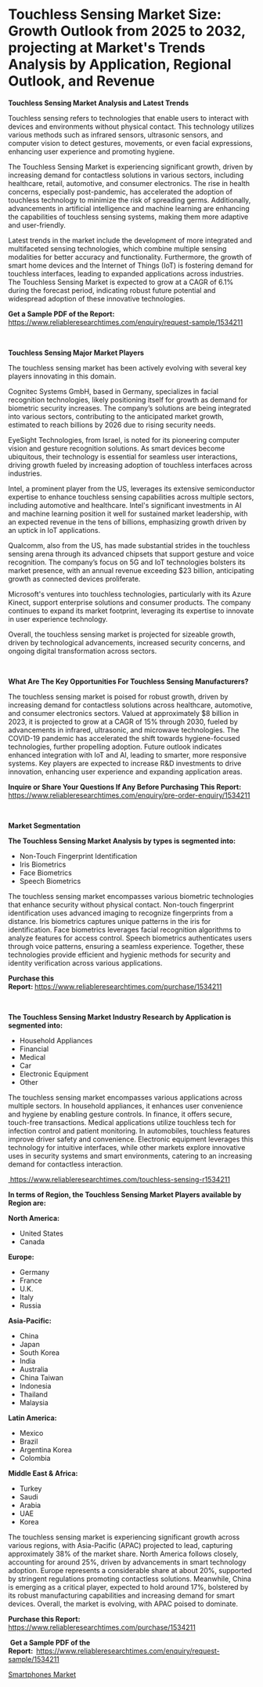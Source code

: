 <p><h1>Touchless Sensing Market Size: Growth Outlook from 2025 to 2032, projecting at Market's Trends Analysis by Application, Regional Outlook, and Revenue</h1></p><p><strong>Touchless Sensing Market Analysis and Latest Trends</strong></p>
<p><p>Touchless sensing refers to technologies that enable users to interact with devices and environments without physical contact. This technology utilizes various methods such as infrared sensors, ultrasonic sensors, and computer vision to detect gestures, movements, or even facial expressions, enhancing user experience and promoting hygiene.</p><p>The Touchless Sensing Market is experiencing significant growth, driven by increasing demand for contactless solutions in various sectors, including healthcare, retail, automotive, and consumer electronics. The rise in health concerns, especially post-pandemic, has accelerated the adoption of touchless technology to minimize the risk of spreading germs. Additionally, advancements in artificial intelligence and machine learning are enhancing the capabilities of touchless sensing systems, making them more adaptive and user-friendly.</p><p>Latest trends in the market include the development of more integrated and multifaceted sensing technologies, which combine multiple sensing modalities for better accuracy and functionality. Furthermore, the growth of smart home devices and the Internet of Things (IoT) is fostering demand for touchless interfaces, leading to expanded applications across industries. The Touchless Sensing Market is expected to grow at a CAGR of 6.1% during the forecast period, indicating robust future potential and widespread adoption of these innovative technologies.</p></p>
<p><strong>Get a Sample PDF of the Report:&nbsp;</strong> <a href="https://www.reliableresearchtimes.com/enquiry/request-sample/1534211?utm_campaign=2177&utm_medium=2&utm_source=Github&utm_content=ia&utm_term=10022025&utm_id=touchless-sensing">https://www.reliableresearchtimes.com/enquiry/request-sample/1534211</a></p>
<p>&nbsp;</p>
<p><strong>Touchless Sensing Major Market Players</strong></p>
<p><p>The touchless sensing market has been actively evolving with several key players innovating in this domain. </p><p>Cognitec Systems GmbH, based in Germany, specializes in facial recognition technologies, likely positioning itself for growth as demand for biometric security increases. The company’s solutions are being integrated into various sectors, contributing to the anticipated market growth, estimated to reach billions by 2026 due to rising security needs.</p><p>EyeSight Technologies, from Israel, is noted for its pioneering computer vision and gesture recognition solutions. As smart devices become ubiquitous, their technology is essential for seamless user interactions, driving growth fueled by increasing adoption of touchless interfaces across industries.</p><p>Intel, a prominent player from the US, leverages its extensive semiconductor expertise to enhance touchless sensing capabilities across multiple sectors, including automotive and healthcare. Intel's significant investments in AI and machine learning position it well for sustained market leadership, with an expected revenue in the tens of billions, emphasizing growth driven by an uptick in IoT applications.</p><p>Qualcomm, also from the US, has made substantial strides in the touchless sensing arena through its advanced chipsets that support gesture and voice recognition. The company’s focus on 5G and IoT technologies bolsters its market presence, with an annual revenue exceeding $23 billion, anticipating growth as connected devices proliferate.</p><p>Microsoft's ventures into touchless technologies, particularly with its Azure Kinect, support enterprise solutions and consumer products. The company continues to expand its market footprint, leveraging its expertise to innovate in user experience technology.</p><p>Overall, the touchless sensing market is projected for sizeable growth, driven by technological advancements, increased security concerns, and ongoing digital transformation across sectors.</p></p>
<p>&nbsp;</p>
<p><strong>What Are The Key Opportunities For Touchless Sensing Manufacturers?</strong></p>
<p><p>The touchless sensing market is poised for robust growth, driven by increasing demand for contactless solutions across healthcare, automotive, and consumer electronics sectors. Valued at approximately $8 billion in 2023, it is projected to grow at a CAGR of 15% through 2030, fueled by advancements in infrared, ultrasonic, and microwave technologies. The COVID-19 pandemic has accelerated the shift towards hygiene-focused technologies, further propelling adoption. Future outlook indicates enhanced integration with IoT and AI, leading to smarter, more responsive systems. Key players are expected to increase R&D investments to drive innovation, enhancing user experience and expanding application areas.</p></p>
<p><strong>Inquire or Share Your Questions If Any Before Purchasing This Report:</strong> <a href="https://www.reliableresearchtimes.com/enquiry/pre-order-enquiry/1534211?utm_campaign=2177&utm_medium=2&utm_source=Github&utm_content=ia&utm_term=10022025&utm_id=touchless-sensing">https://www.reliableresearchtimes.com/enquiry/pre-order-enquiry/1534211</a></p>
<p>&nbsp;</p>
<p><strong>Market Segmentation</strong></p>
<p><strong>The Touchless Sensing Market Analysis by types is segmented into:</strong></p>
<p><ul><li>Non-Touch Fingerprint Identification</li><li>Iris Biometrics</li><li>Face Biometrics</li><li>Speech Biometrics</li></ul></p>
<p><p>The touchless sensing market encompasses various biometric technologies that enhance security without physical contact. Non-touch fingerprint identification uses advanced imaging to recognize fingerprints from a distance. Iris biometrics captures unique patterns in the iris for identification. Face biometrics leverages facial recognition algorithms to analyze features for access control. Speech biometrics authenticates users through voice patterns, ensuring a seamless experience. Together, these technologies provide efficient and hygienic methods for security and identity verification across various applications.</p></p>
<p><strong>Purchase this Report:&nbsp;</strong><a href="https://www.reliableresearchtimes.com/purchase/1534211?utm_campaign=2177&utm_medium=2&utm_source=Github&utm_content=ia&utm_term=10022025&utm_id=touchless-sensing">https://www.reliableresearchtimes.com/purchase/1534211</a></p>
<p>&nbsp;</p>
<p><strong>The Touchless Sensing Market Industry Research by Application is segmented into:</strong></p>
<p><ul><li>Household Appliances</li><li>Financial</li><li>Medical</li><li>Car</li><li>Electronic Equipment</li><li>Other</li></ul></p>
<p><p>The touchless sensing market encompasses various applications across multiple sectors. In household appliances, it enhances user convenience and hygiene by enabling gesture controls. In finance, it offers secure, touch-free transactions. Medical applications utilize touchless tech for infection control and patient monitoring. In automobiles, touchless features improve driver safety and convenience. Electronic equipment leverages this technology for intuitive interfaces, while other markets explore innovative uses in security systems and smart environments, catering to an increasing demand for contactless interaction.</p></p>
<p><a href="https://www.reliableresearchtimes.com/touchless-sensing-r1534211?utm_campaign=2177&utm_medium=2&utm_source=Github&utm_content=ia&utm_term=10022025&utm_id=touchless-sensing">&nbsp;https://www.reliableresearchtimes.com/touchless-sensing-r1534211</a></p>
<p><strong>In terms of Region, the Touchless Sensing Market Players available by Region are:</strong></p>
<p>
    <p> <strong> North America: </strong>
        <ul>
            <li>United States</li>
            <li>Canada</li>
        </ul>
        </p> 
    <p> <strong> Europe: </strong>
        <ul>
            <li>Germany</li>
            <li>France</li>
            <li>U.K.</li>
            <li>Italy</li>
            <li>Russia</li>
        </ul>
        </p> 
    <p> <strong> Asia-Pacific: </strong>
        <ul>
            <li>China</li>
            <li>Japan</li>
            <li>South Korea</li>
            <li>India</li>
            <li>Australia</li>
            <li>China Taiwan</li>
            <li>Indonesia</li>
            <li>Thailand</li>
            <li>Malaysia</li>
        </ul>
        </p> 
    <p> <strong> Latin America: </strong>
        <ul>
            <li>Mexico</li>
            <li>Brazil</li>
            <li>Argentina Korea</li>
            <li>Colombia</li>
        </ul>
        </p> 
    <p> <strong> Middle East & Africa: </strong>
        <ul>
            <li>Turkey</li>
            <li>Saudi</li>
            <li>Arabia</li>
            <li>UAE</li>
            <li>Korea</li>
        </ul>
    </p>
    </p>
<p><p>The touchless sensing market is experiencing significant growth across various regions, with Asia-Pacific (APAC) projected to lead, capturing approximately 38% of the market share. North America follows closely, accounting for around 25%, driven by advancements in smart technology adoption. Europe represents a considerable share at about 20%, supported by stringent regulations promoting contactless solutions. Meanwhile, China is emerging as a critical player, expected to hold around 17%, bolstered by its robust manufacturing capabilities and increasing demand for smart devices. Overall, the market is evolving, with APAC poised to dominate.</p></p>
<p><strong>Purchase this Report: </strong><a href="https://www.reliableresearchtimes.com/purchase/1534211?utm_campaign=2177&utm_medium=2&utm_source=Github&utm_content=ia&utm_term=10022025&utm_id=touchless-sensing">https://www.reliableresearchtimes.com/purchase/1534211</a></p>
<p>&nbsp;<strong>Get a Sample PDF of the Report:&nbsp;&nbsp;</strong><a href="https://www.reliableresearchtimes.com/enquiry/request-sample/1534211?utm_campaign=2177&utm_medium=2&utm_source=Github&utm_content=ia&utm_term=10022025&utm_id=touchless-sensing">https://www.reliableresearchtimes.com/enquiry/request-sample/1534211</a></p>
<p><strong></strong></p>
<p><p><a href="https://github.com/LilianFaulkner65/Market-Research-Report-List-1/blob/main/smartphones-market.md?utm_campaign=2177&utm_medium=2&utm_source=Github&utm_content=ia&utm_term=10022025&utm_id=touchless-sensing">Smartphones Market</a></p></p>